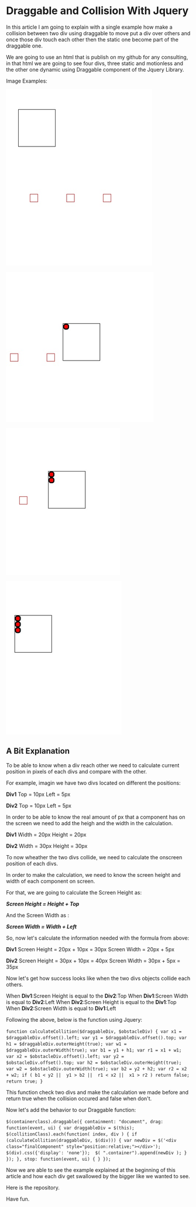 # Draggable and Collision With Jquery

In this article I am going to explain with a single example how make a collision between two div using draggable to move put a div over others and once those div touch each other then the static one become part of the draggable one.

We are going to use an html that is publish on my github for any consulting, in that html we are going to see four divs, three static and motionless and the other one dynamic using Draggable component of the Jquery Library.

Image Examples:

![This is how the html looks like once we refresh the page](https://raw.githubusercontent.com/edgarleonardo/Collisions_With_Jquery/master/image1.jpg)

![This is how the html looks like once a littler div is swallowed](https://raw.githubusercontent.com/edgarleonardo/Collisions_With_Jquery/master/image2.jpg)


![This is how the html looks like once a second div is swallowed](https://raw.githubusercontent.com/edgarleonardo/Collisions_With_Jquery/master/image3.jpg)


![This is how the html looks like once a third div is swallowed](https://raw.githubusercontent.com/edgarleonardo/Collisions_With_Jquery/master/image4.jpg)


## A Bit Explanation

To be able to know when a div reach other we need to calculate current position in pixels of each divs and compare with the other.

For example, imagin we have two divs located on different the positions:

**Div1**
Top = 10px
Left = 5px

**Div2**
Top = 10px
Left = 5px

In order to be able to know the real amount of px that a component has on the screen we need to add the heigh and the width in the calculation.

**Div1**
Width = 20px
Height = 20px

**Div2**
Width = 30px
Height = 30px

To now wheather the two divs collide, we need to calculate the onscreen position of each divs.

In order to make the calculation, we need to know the screen height and width of each component on screen.

For that, we are going to calculate the Screen Height as:

***Screen Height = Height + Top***

And the Screen Width as :

***Screen Width = Width + Left***

So, now let's calculate the information needed with the formula from above:

**Div1**
Screen Height = 20px + 10px = 30px
Screen Width = 20px + 5px

**Div2**
Screen Height = 30px + 10px = 40px
Screen Width = 30px + 5px = 35px

Now let's get how success looks like when the two divs objects collide each others.

When **Div1**:Screen Height is equal to the **Div2**:Top
When **Div1**:Screen Width is equal to **Div2**:Left
When **Div2**:Screen Height is equal to the **Div1**:Top
When **Div2**:Screen Width is equal to **Div1**:Left
 
Following the above, below is the function using Jquery:

`function calculateCollition($draggableDiv, $obstacleDiv) {
        var x1 = $draggableDiv.offset().left;
        var y1 = $draggableDiv.offset().top;
        var h1 = $draggableDiv.outerHeight(true);
        var w1 = $draggableDiv.outerWidth(true);
        var b1 = y1 + h1;
        var r1 = x1 + w1;
        var x2 = $obstacleDiv.offset().left;
        var y2 = $obstacleDiv.offset().top;
        var h2 = $obstacleDiv.outerHeight(true);
        var w2 = $obstacleDiv.outerWidth(true);
        var b2 = y2 + h2;
        var r2 = x2 + w2;
        if (
            b1 < y2 || 
            y1 > b2 || 
            r1 < x2 || 
            x1 > r2
        ) return false;
        return true;
      }`

This function check two divs and make the calculation we made before and return true when the collision occured and false when don't.

Now let's add the behavior to our Draggable function: 

`$(containerclass).draggable({
    containment: "document",
    drag: function(event, ui) {
        var draggableDiv = $(this);
        $(collitionClass).each(function( index, div ) {
        if (calculateCollition(draggableDiv, $(div)))
        {
            var newDiv = $('<div  class="finalComponent" style="position:relative;"></div>');
            $(div).css({'display': 'none'}); 
            $( ".container").append(newDiv );
        }
});
    },
    stop: function(event, ui) {
    }
});`

Now we are able to see the example explained at the beginning of this article and how each div get swallowed by the bigger like we wanted to see.

Here is the repository.

Have fun.
